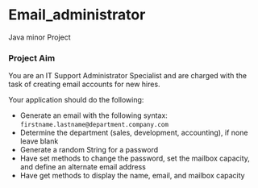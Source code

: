 # Email_administrator
Java minor Project

### Project Aim
You are an IT Support Administrator Specialist and are charged with the task of creating email accounts for new hires.

Your application should do the following:
- Generate an email with the following syntax: `firstname.lastname@department.company.com`
- Determine the department (sales, development, accounting), if none leave blank
- Generate a random String for a password
- Have set methods to change the password, set the mailbox capacity, and define an alternate email address
- Have get methods to display the name, email, and mailbox capacity
